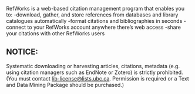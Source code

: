 RefWorks is a web-based citation management program that enables you to:
-download, gather, and store references from databases and library catalogues automatically
-format citations and bibliographies in seconds
-connect to your RefWorks account anywhere there’s web access
-share your citations with other RefWorks users

## NOTICE: 
Systematic downloading or harvesting articles, citations, metadata (e.g. using citation managers such as EndNote or Zotero) is strictly prohibited. (You must contact lib-license@lists.ubc.ca. Permission is required or a Text and Data Mining Package should be purchased.)
